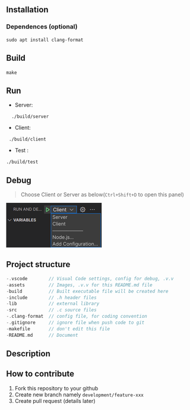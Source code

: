 ## Installation

### Dependences (optional)

```
sudo apt install clang-format
```

## Build

```
make
```

## Run

- Server:

```
  ./build/server
```

- Client:

```
 ./build/client

```

- Test :

```
./build/test
```

## Debug

> Choose Client or Server as below(`Ctrl+Shift+D` to open this panel)

![Select client or server](./assets/image_1.png)

## Project structure

```c
-.vscode        // Visual Code settings, config for debug, .v.v
-assets         // Images, .v.v for this README.md file
-build          // Built executable file will be created here
-include        // .h header files
-lib            // external library
-src            // .c source files
-.clang-format  // config file, for coding convention
-.gitignore     // ignore file when push code to git
-makefile       // don't edit this file
-README.md      // Document
```

## Description

## How to contribute

1. Fork this repository to your github
2. Create new branch namely `development/feature-xxx`
3. Create pull request (details later)

